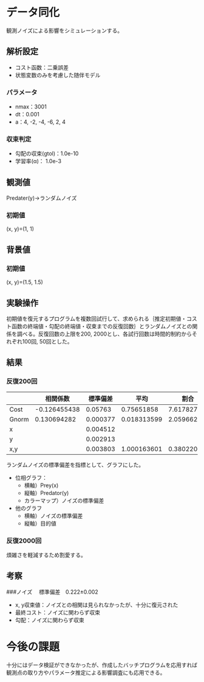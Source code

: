 # データ同化
観測ノイズによる影響をシミュレーションする。

## 解析設定
- コスト函数：二乗誤差
- 状態変数のみを考慮した随伴モデル
### パラメータ
- nmax：3001
- dt：0.001
- a：4, -2, -4, -6, 2, 4

### 収束判定
- 勾配の収束(gtol)：1.0e-10
- 学習率(α)： 1.0e-3

## 観測値
Predater(y)->ランダムノイズ
### 初期値
(x, y)=(1, 1)

## 背景値
### 初期値
(x, y)=(1.5, 1.5)

## 実験操作
初期値を復元するプログラムを複数回試行して、求められる｛推定初期値・コスト函数の終端値・勾配の終端値・収束までの反復回数｝とランダムノイズとの関係を調べる。反復回数の上限を200, 2000とし、各試行回数は時間的制約からそれぞれ100回, 50回とした。

## 結果
### 反復200回
|        | **相関係数**       | **標準偏差**   | **平均**        | **割合**        |
|--------|----------------|------------|-------------|-------------|
| Cost   | -0.126455438   | 0.05763    | 0.75651858  | 7.6178274%  |
| Gnorm  | 0.130694282    | 0.000377   | 0.018313599 | 2.0596629%  |
| x      |                | 0.004512   |             |             |
| y      |                | 0.002913   |             |             |
| x,y    |                | 0.003803   | 1.000163601 | 0.3802204%  |

 
ランダムノイズの標準偏差を指標として、グラフにした。
- 位相グラフ：
  - 横軸）Prey(x)
  - 縦軸）Predator(y)
  - カラーマップ）ノイズの標準偏差
- 他のグラフ
  - 横軸）ノイズの標準偏差
  - 縦軸）目的値

### 反復2000回
煩雑さを軽減するため割愛する。

## 考察
###ノイズ
　標準偏差　0.222±0.002
- x, y収束値：ノイズとの相関は見られなかったが、十分に復元された
- 最終コスト：ノイズに関わらず収束
- 勾配：ノイズに関わらず収束

# 今後の課題
十分にはデータ検証ができなかったが、作成したバッチプログラムを応用すれば観測点の取り方やパラメータ推定による影響調査にも応用できる。
